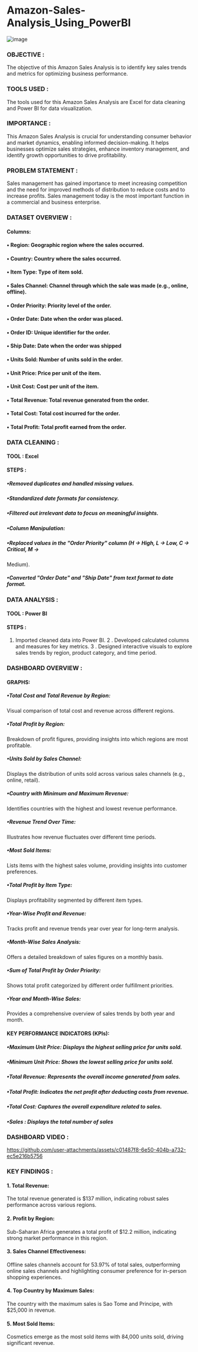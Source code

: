 # Amazon-Sales-Analysis_Using_PowerBI
![image](https://github.com/user-attachments/assets/5f7661b2-ba86-4782-81d0-51dc48035750)


### OBJECTIVE : 
The objective of this Amazon Sales Analysis is to identify key sales
trends and metrics for optimizing business performance.

### TOOLS USED : 
The tools used for this Amazon Sales Analysis are Excel for data
cleaning and Power BI for data visualization.

### IMPORTANCE : 
This Amazon Sales Analysis is crucial for understanding consumer
behavior and market dynamics, enabling informed decision-making. It helps businesses
optimize sales strategies, enhance inventory management, and identify growth
opportunities to drive profitability.

### PROBLEM STATEMENT :
Sales management has gained importance to meet increasing competition and the need for improved methods of distribution to reduce costs and to increase profits. Sales management today is the most important function in a commercial and business enterprise.

### DATASET OVERVIEW :
#### Columns:
#### • Region: Geographic region where the sales occurred.
#### • Country: Country where the sales occurred.
#### • Item Type: Type of item sold.
#### • Sales Channel: Channel through which the sale was made (e.g., online, offline).
#### • Order Priority: Priority level of the order.
#### • Order Date: Date when the order was placed.
#### • Order ID: Unique identifier for the order.
#### • Ship Date: Date when the order was shipped
#### • Units Sold: Number of units sold in the order.
#### • Unit Price: Price per unit of the item.
#### • Unit Cost: Cost per unit of the item.
#### • Total Revenue: Total revenue generated from the order.
#### • Total Cost: Total cost incurred for the order.
#### • Total Profit: Total profit earned from the order.

### DATA CLEANING :
#### TOOL : Excel
#### STEPS : 
##### •Removed duplicates and handled missing values.
##### •Standardized date formats for consistency.
##### •Filtered out irrelevant data to focus on meaningful insights.
##### •Column Manipulation:
##### •Replaced values in the "Order Priority" column (H -> High, L -> Low, C -> Critical, M ->
Medium).
##### •Converted "Order Date" and "Ship Date" from text format to date format.

### DATA ANALYSIS :
#### TOOL : Power BI
#### STEPS : 
1. Imported cleaned data into Power BI.
2 . Developed calculated columns and measures for key metrics.
3 . Designed interactive visuals to explore sales trends by region, product category, and time period.

### DASHBOARD OVERVIEW :
#### GRAPHS:
##### •Total Cost and Total Revenue by Region: 
Visual comparison of total cost and revenue across different regions.
##### •Total Profit by Region:
Breakdown of profit figures, providing insights into which regions are most profitable.
##### •Units Sold by Sales Channel: 
Displays the distribution of units sold across various sales channels (e.g., online, retail).
##### •Country with Minimum and Maximum Revenue: 
Identifies countries with the highest and lowest revenue performance.
##### •Revenue Trend Over Time: 
Illustrates how revenue fluctuates over different time periods.
##### •Most Sold Items: 
Lists items with the highest sales volume, providing insights into customer preferences.
##### •Total Profit by Item Type: 
Displays profitability segmented by different item types.
##### •Year-Wise Profit and Revenue: 
Tracks profit and revenue trends year over year for long-term analysis.
##### •Month-Wise Sales Analysis: 
Offers a detailed breakdown of sales figures on a monthly basis.
##### •Sum of Total Profit by Order Priority: 
Shows total profit categorized by different order fulfillment priorities.
##### •Year and Month-Wise Sales: 
Provides a comprehensive overview of sales trends by both year and month.

#### KEY PERFORMANCE INDICATORS (KPIs):
##### •Maximum Unit Price: Displays the highest selling price for units sold.
##### •Minimum Unit Price: Shows the lowest selling price for units sold.
##### •Total Revenue: Represents the overall income generated from sales.
##### •Total Profit: Indicates the net profit after deducting costs from revenue.
##### •Total Cost: Captures the overall expenditure related to sales.
##### •Sales : Displays the total number of sales 

### DASHBOARD VIDEO :
https://github.com/user-attachments/assets/c01487f8-6e50-404b-a732-ec5e216b5756

### KEY FINDINGS :

#### 1. Total Revenue: 
The total revenue generated is $137 million, indicating robust sales performance across various regions.
#### 2. Profit by Region: 
Sub-Saharan Africa generates a total profit of $12.2 million, indicating strong market performance in this region.
#### 3. Sales Channel Effectiveness: 
Offline sales channels account for 53.97% of total sales, outperforming online sales channels and highlighting consumer preference for in-person shopping experiences.
#### 4. Top Country by Maximum Sales: 
The country with the maximum sales is Sao Tome and Principe, with $25,000 in revenue.
#### 5. Most Sold Items: 
Cosmetics emerge as the most sold items with 84,000 units sold, driving significant revenue.
